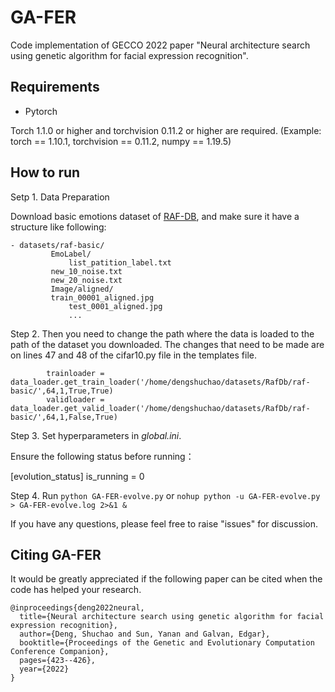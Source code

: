 # GA-FER

Code implementation of GECCO 2022 paper "Neural architecture search using genetic algorithm for facial expression recognition".

## Requirements
- Pytorch

Torch 1.1.0 or higher and torchvision 0.11.2 or higher are required.
(Example: torch == 1.10.1,  torchvision  == 0.11.2,  numpy == 1.19.5)

## How to run

Setp 1. Data Preparation

  Download basic emotions dataset of [RAF-DB](http://www.whdeng.cn/RAF/model1.html#dataset), and make sure it have a structure like following:
 
```
- datasets/raf-basic/
         EmoLabel/
             list_patition_label.txt
	     new_10_noise.txt
	     new_20_noise.txt
         Image/aligned/
	     train_00001_aligned.jpg
             test_0001_aligned.jpg
             ...
```


Step 2. Then you need to change the path where the data is loaded to the path of the dataset you downloaded.
   The changes that need to be made are on lines 47 and 48 of the cifar10.py file in the templates file.

```
        trainloader = data_loader.get_train_loader('/home/dengshuchao/datasets/RafDb/raf-basic/',64,1,True,True)
        validloader = data_loader.get_valid_loader('/home/dengshuchao/datasets/RafDb/raf-basic/',64,1,False,True)
```

Step 3. Set hyperparameters in *global.ini*.

Ensure the following status before running：

[evolution_status]
is_running = 0

Step 4. Run `python GA-FER-evolve.py`  or `nohup python -u GA-FER-evolve.py > GA-FER-evolve.log 2>&1 &`

If you have any questions, please feel free to raise "issues" for discussion.

## Citing GA-FER

It would be greatly appreciated if the following paper can be cited when the code has helped your research.

```
@inproceedings{deng2022neural,
  title={Neural architecture search using genetic algorithm for facial expression recognition},
  author={Deng, Shuchao and Sun, Yanan and Galvan, Edgar},
  booktitle={Proceedings of the Genetic and Evolutionary Computation Conference Companion},
  pages={423--426},
  year={2022}
}
```

